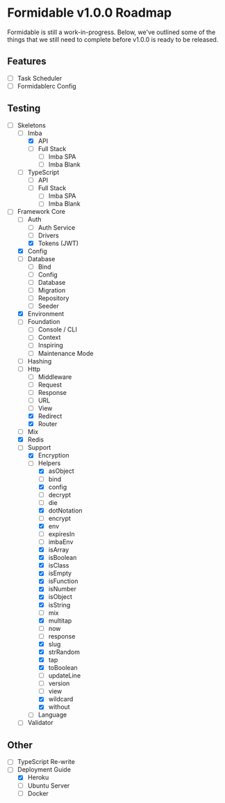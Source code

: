 # Formidable v1.0.0 Roadmap

Formidable is still a work-in-progress. Below, we've outlined some of the things that we still need to complete before v1.0.0 is ready to be released.

## Features

- [ ] Task Scheduler
- [ ] Formidablerc Config

## Testing

- [ ] Skeletons
    - [ ] Imba
        - [x] API
        - [ ] Full Stack
            - [ ] Imba SPA
            - [ ] Imba Blank
    - [ ] TypeScript
        - [ ] API
        - [ ] Full Stack
            - [ ] Imba SPA
            - [ ] Imba Blank
- [ ] Framework Core
    - [ ] Auth
        - [ ] Auth Service
        - [ ] Drivers
        - [x] Tokens (JWT)
    - [x] Config
    - [ ] Database
        - [ ] Bind
        - [ ] Config
        - [ ] Database
        - [ ] Migration
        - [ ] Repository
        - [ ] Seeder
    - [x] Environment
    - [ ] Foundation
        - [ ] Console / CLI
        - [ ] Context
        - [ ] Inspiring
        - [ ] Maintenance Mode
    - [ ] Hashing
    - [ ] Http
        - [ ] Middleware
        - [ ] Request
        - [ ] Response
        - [ ] URL
        - [ ] View
        - [x] Redirect
        - [x] Router
    - [ ] Mix
    - [x] Redis
    - [ ] Support
        - [x] Encryption
        - [ ] Helpers
            - [x] asObject
            - [ ] bind
            - [x] config
            - [ ] decrypt
            - [ ] die
            - [x] dotNotation
            - [ ] encrypt
            - [x] env
            - [ ] expiresIn
            - [ ] imbaEnv
            - [x] isArray
            - [x] isBoolean
            - [x] isClass
            - [x] isEmpty
            - [x] isFunction
            - [x] isNumber
            - [x] isObject
            - [x] isString
            - [ ] mix
            - [x] multitap
            - [ ] now
            - [ ] response
            - [x] slug
            - [x] strRandom
            - [x] tap
            - [x] toBoolean
            - [ ] updateLine
            - [ ] version
            - [ ] view
            - [x] wildcard
            - [x] without
        - [ ] Language
    - [ ] Validator

## Other

- [ ] TypeScript Re-write
- [ ] Deployment Guide
    - [x] Heroku
    - [ ] Ubuntu Server
    - [ ] Docker
